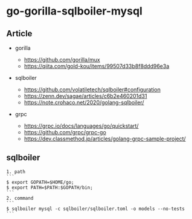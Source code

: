 # go-gorilla-sqlboiler-mysql

## Article
 - gorilla  
    - https://github.com/gorilla/mux  
    - https://qiita.com/gold-kou/items/99507d33b8f8ddd96e3a  

 - sqlboiler  
    - https://github.com/volatiletech/sqlboiler#configuration  
    - https://zenn.dev/sagae/articles/c6b2e460201d31  
    - https://note.crohaco.net/2020/golang-sqlboiler/  
 - grpc  
    - https://grpc.io/docs/languages/go/quickstart/  
    - https://github.com/grpc/grpc-go  
    - https://dev.classmethod.jp/articles/golang-grpc-sample-project/  

## sqlboiler
    1. path  
    ```
    $ export GOPATH=$HOME/go;
    $ export PATH=$PATH:$GOPATH/bin;
    ```
    2. command  
    ```
    $ sqlboiler mysql -c sqlboiler/sqlboiler.toml -o models --no-tests
    ```

